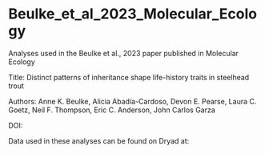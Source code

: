 # Beulke_et_al_2023_Molecular_Ecology
Analyses used in the Beulke et al., 2023 paper published in Molecular Ecology

Title: Distinct patterns of inheritance shape life-history traits in steelhead trout

Authors: Anne K. Beulke, Alicia Abadía-Cardoso, Devon E. Pearse, Laura C. Goetz, Neil F. Thompson, Eric C. Anderson, John Carlos Garza

DOI: 

Data used in these analyses can be found on Dryad at: 
